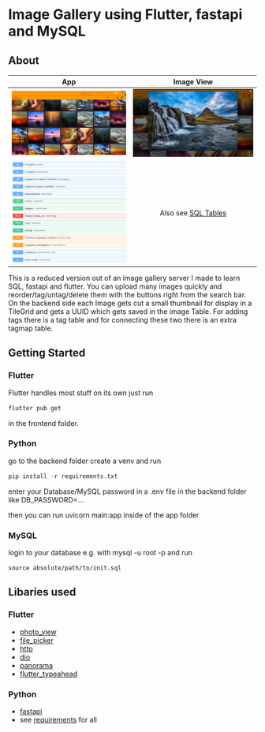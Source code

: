 # Image Gallery using Flutter, fastapi and MySQL

## About

|                       App                       |                      Image View                       |
| :---------------------------------------------: | :---------------------------------------------------: |
|    ![Screenshot of App](screenshots/app.jpg)    | ![Screenshot of imageView](screenshots/imageView.jpg) |
| ![API Endpoints](screenshots/api_endpoints.jpg) |            Also see [SQL Tables](init.sql)            |

This is a reduced version out of an image gallery server I made to learn SQL, fastapi and flutter. You can upload many images quickly and reorder/tag/untag/delete them with the buttons right from the search bar. On the backend side each Image gets cut a small thumbnail for display in a TileGrid and gets a UUID which gets saved in the image Table. For adding tags there is a tag table and for connecting these two there is an extra tagmap table.

## Getting Started

### Flutter

Flutter handles most stuff on its own just run 

```Bash
flutter pub get
```

in the frontend folder.

### Python

go to the backend folder create a venv and run

```Python
pip install -r requirements.txt 
```

enter your Database/MySQL password in a .env file in the backend folder like DB_PASSWORD=...

then you can run uvicorn main:app inside of the app folder

### MySQL

login to your database e.g. with mysql -u root -p and run

```
source absolute/path/to/init.sql
```

## Libaries used

### Flutter

* [photo_view](https://pub.dev/packages/photo_view)
* [file_picker](https://pub.dev/packages/file_picker)
* [http](https://pub.dev/packages/http)
* [dio](https://pub.dev/packages/dio)
* [panorama](https://pub.dev/packages/panorama)
* [flutter_typeahead](https://pub.dev/packages/flutter_typeahead)

### Python

* [fastapi](https://fastapi.tiangolo.com/)
* see [requirements](backend/requirements.txt) for all

